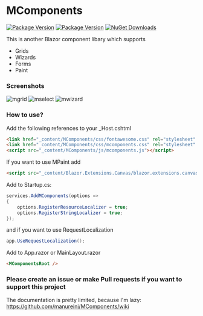 # MComponents

[![Package Version](https://img.shields.io/nuget/v/MComponents.svg)](https://www.nuget.org/packages/MComponents)
[![Package Version](https://img.shields.io/nuget/v/MComponents.Shared.svg)](https://www.nuget.org/packages/MComponents.Shared)
[![NuGet Downloads](https://img.shields.io/nuget/dt/MComponents.svg)](https://www.nuget.org/packages/MComponents)


This is another Blazor component libary which supports

* Grids
* Wizards
* Forms
* Paint

### Screenshots

![mgrid](https://raw.githubusercontent.com/manureini/MComponents/master/Screenshots/MGrid.PNG)
![mselect](https://raw.githubusercontent.com/manureini/MComponents/master/Screenshots/MSelect.png)
![mwizard](https://raw.githubusercontent.com/manureini/MComponents/master/Screenshots/MWizard.PNG)

### How to use?

Add the following references to your _Host.cshtml

```html
<link href="_content/MComponents/css/fontawesome.css" rel="stylesheet" />
<link href="_content/MComponents/css/mcomponents.css" rel="stylesheet" />
<script src="_content/MComponents/js/mcomponents.js"></script>
```
If you want to use MPaint add
```html
<script src="_content/Blazor.Extensions.Canvas/blazor.extensions.canvas.js"></script>
```

Add to Startup.cs:
```c#
services.AddMComponents(options =>
{
    options.RegisterResourceLocalizer = true;
    options.RegisterStringLocalizer = true;
});
```
and if you want to use RequestLocalization
```c#
app.UseRequestLocalization();
```
Add to App.razor or MainLayout.razor
```html
<MComponentsRoot />
```

### Please create an issue or make Pull requests if you want to support this project

The documentation is pretty limited, because I'm lazy:
https://github.com/manureini/MComponents/wiki



